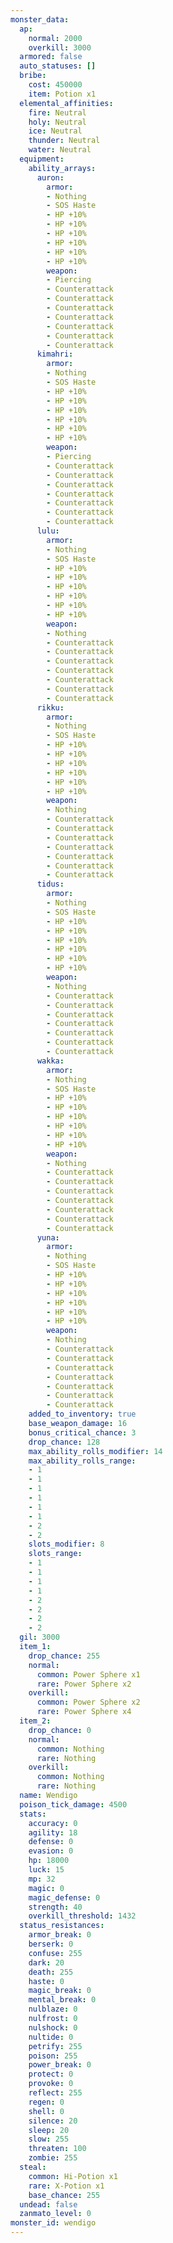 ```yaml
---
monster_data:
  ap:
    normal: 2000
    overkill: 3000
  armored: false
  auto_statuses: []
  bribe:
    cost: 450000
    item: Potion x1
  elemental_affinities:
    fire: Neutral
    holy: Neutral
    ice: Neutral
    thunder: Neutral
    water: Neutral
  equipment:
    ability_arrays:
      auron:
        armor:
        - Nothing
        - SOS Haste
        - HP +10%
        - HP +10%
        - HP +10%
        - HP +10%
        - HP +10%
        - HP +10%
        weapon:
        - Piercing
        - Counterattack
        - Counterattack
        - Counterattack
        - Counterattack
        - Counterattack
        - Counterattack
        - Counterattack
      kimahri:
        armor:
        - Nothing
        - SOS Haste
        - HP +10%
        - HP +10%
        - HP +10%
        - HP +10%
        - HP +10%
        - HP +10%
        weapon:
        - Piercing
        - Counterattack
        - Counterattack
        - Counterattack
        - Counterattack
        - Counterattack
        - Counterattack
        - Counterattack
      lulu:
        armor:
        - Nothing
        - SOS Haste
        - HP +10%
        - HP +10%
        - HP +10%
        - HP +10%
        - HP +10%
        - HP +10%
        weapon:
        - Nothing
        - Counterattack
        - Counterattack
        - Counterattack
        - Counterattack
        - Counterattack
        - Counterattack
        - Counterattack
      rikku:
        armor:
        - Nothing
        - SOS Haste
        - HP +10%
        - HP +10%
        - HP +10%
        - HP +10%
        - HP +10%
        - HP +10%
        weapon:
        - Nothing
        - Counterattack
        - Counterattack
        - Counterattack
        - Counterattack
        - Counterattack
        - Counterattack
        - Counterattack
      tidus:
        armor:
        - Nothing
        - SOS Haste
        - HP +10%
        - HP +10%
        - HP +10%
        - HP +10%
        - HP +10%
        - HP +10%
        weapon:
        - Nothing
        - Counterattack
        - Counterattack
        - Counterattack
        - Counterattack
        - Counterattack
        - Counterattack
        - Counterattack
      wakka:
        armor:
        - Nothing
        - SOS Haste
        - HP +10%
        - HP +10%
        - HP +10%
        - HP +10%
        - HP +10%
        - HP +10%
        weapon:
        - Nothing
        - Counterattack
        - Counterattack
        - Counterattack
        - Counterattack
        - Counterattack
        - Counterattack
        - Counterattack
      yuna:
        armor:
        - Nothing
        - SOS Haste
        - HP +10%
        - HP +10%
        - HP +10%
        - HP +10%
        - HP +10%
        - HP +10%
        weapon:
        - Nothing
        - Counterattack
        - Counterattack
        - Counterattack
        - Counterattack
        - Counterattack
        - Counterattack
        - Counterattack
    added_to_inventory: true
    base_weapon_damage: 16
    bonus_critical_chance: 3
    drop_chance: 128
    max_ability_rolls_modifier: 14
    max_ability_rolls_range:
    - 1
    - 1
    - 1
    - 1
    - 1
    - 1
    - 2
    - 2
    slots_modifier: 8
    slots_range:
    - 1
    - 1
    - 1
    - 1
    - 2
    - 2
    - 2
    - 2
  gil: 3000
  item_1:
    drop_chance: 255
    normal:
      common: Power Sphere x1
      rare: Power Sphere x2
    overkill:
      common: Power Sphere x2
      rare: Power Sphere x4
  item_2:
    drop_chance: 0
    normal:
      common: Nothing
      rare: Nothing
    overkill:
      common: Nothing
      rare: Nothing
  name: Wendigo
  poison_tick_damage: 4500
  stats:
    accuracy: 0
    agility: 18
    defense: 0
    evasion: 0
    hp: 18000
    luck: 15
    mp: 32
    magic: 0
    magic_defense: 0
    strength: 40
    overkill_threshold: 1432
  status_resistances:
    armor_break: 0
    berserk: 0
    confuse: 255
    dark: 20
    death: 255
    haste: 0
    magic_break: 0
    mental_break: 0
    nulblaze: 0
    nulfrost: 0
    nulshock: 0
    nultide: 0
    petrify: 255
    poison: 255
    power_break: 0
    protect: 0
    provoke: 0
    reflect: 255
    regen: 0
    shell: 0
    silence: 20
    sleep: 20
    slow: 255
    threaten: 100
    zombie: 255
  steal:
    common: Hi-Potion x1
    rare: X-Potion x1
    base_chance: 255
  undead: false
  zanmato_level: 0
monster_id: wendigo
---
```

